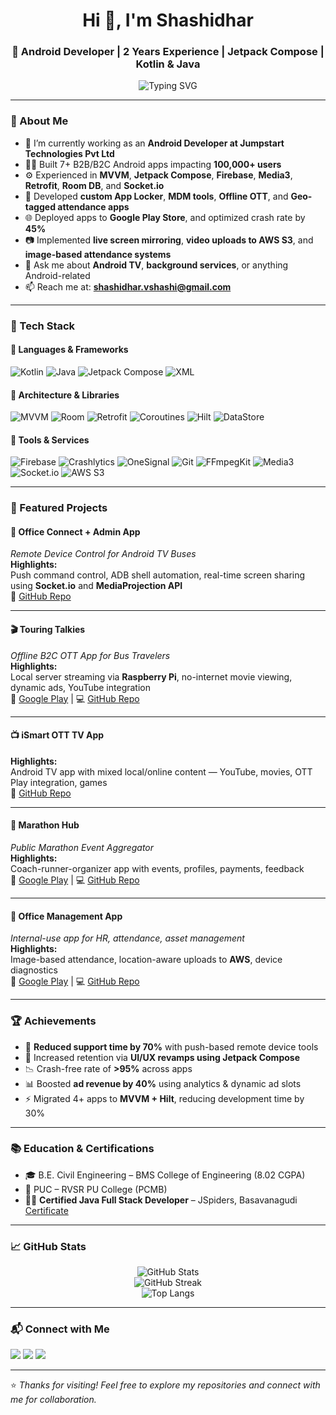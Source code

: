 <h1 align="center">Hi 👋, I'm Shashidhar</h1>
<h3 align="center">🚀 Android Developer | 2 Years Experience | Jetpack Compose | Kotlin & Java</h3>

<p align="center">
  <img src="https://readme-typing-svg.demolab.com?font=Fira+Code&weight=700&size=24&duration=3000&pause=1000&color=3ECF8E&width=500&center=true&lines=Android+Developer;Kotlin+%7C+Java+%7C+Jetpack+Compose;MVVM+Architecture+Enthusiast;Firebase+%7C+AWS+%7C+Socket.IO+Expert;Problem+Solver+%7C+Team+Player" alt="Typing SVG" />
</p>

---

### 🧠 About Me

- 🔭 I’m currently working as an **Android Developer at Jumpstart Technologies Pvt Ltd**  
- 🧑‍💻 Built 7+ B2B/B2C Android apps impacting **100,000+ users**  
- ⚙️ Experienced in **MVVM**, **Jetpack Compose**, **Firebase**, **Media3**, **Retrofit**, **Room DB**, and **Socket.io**  
- 🧩 Developed **custom App Locker**, **MDM tools**, **Offline OTT**, and **Geo-tagged attendance apps**  
- 🌐 Deployed apps to **Google Play Store**, and optimized crash rate by **45%**  
- 📷 Implemented **live screen mirroring**, **video uploads to AWS S3**, and **image-based attendance systems**  
- 💬 Ask me about **Android TV**, **background services**, or anything Android-related  
- 📫 Reach me at: **shashidhar.vshashi@gmail.com**

---

### 🚀 Tech Stack

#### 📱 Languages & Frameworks  
![Kotlin](https://img.shields.io/badge/Kotlin-0095D5.svg?style=flat&logo=Kotlin&logoColor=white)
![Java](https://img.shields.io/badge/Java-007396?style=flat&logo=java&logoColor=white)
![Jetpack Compose](https://img.shields.io/badge/Jetpack_Compose-4285F4?style=flat&logo=android&logoColor=white)
![XML](https://img.shields.io/badge/XML-E44D26?style=flat&logo=xml&logoColor=white)

#### 🧩 Architecture & Libraries  
![MVVM](https://img.shields.io/badge/MVVM-Architecture-informational?style=flat&logo=android&logoColor=white)
![Room](https://img.shields.io/badge/Room-Database-orange)
![Retrofit](https://img.shields.io/badge/Retrofit-Networking-brightgreen)
![Coroutines](https://img.shields.io/badge/Coroutines-Asynchronous-blue)
![Hilt](https://img.shields.io/badge/Hilt-DI-8A2BE2)
![DataStore](https://img.shields.io/badge/DataStore-SharedPrefs-blueviolet)

#### 🔧 Tools & Services  
![Firebase](https://img.shields.io/badge/Firebase-FFCA28?style=flat&logo=Firebase&logoColor=black)
![Crashlytics](https://img.shields.io/badge/Crashlytics-Debugging-critical)
![OneSignal](https://img.shields.io/badge/OneSignal-Push-grey)
![Git](https://img.shields.io/badge/Git-F05032?style=flat&logo=git&logoColor=white)
![FFmpegKit](https://img.shields.io/badge/FFmpegKit-Video-blue)
![Media3](https://img.shields.io/badge/Media3-Player-red)
![Socket.io](https://img.shields.io/badge/Socket.io-RealTime-lightgrey)
![AWS S3](https://img.shields.io/badge/AWS_S3-Storage-orange)

---

### 📱 Featured Projects

#### 🎯 Office Connect + Admin App  
_Remote Device Control for Android TV Buses_  
**Highlights:**  
Push command control, ADB shell automation, real-time screen sharing using **Socket.io** and **MediaProjection API**  
🔗 [GitHub Repo](https://github.com/ShashidharV26/Office-Connect)  

---

#### 🎬 Touring Talkies  
_Offline B2C OTT App for Bus Travelers_  
**Highlights:**  
Local server streaming via **Raspberry Pi**, no-internet movie viewing, dynamic ads, YouTube integration  
📱 [Google Play](https://play.google.com/store/apps/details?id=com.touringtalkies.mobileapplication&pcampaignid=web_share) | 💻 [GitHub Repo](https://github.com/ShashidharV26/Touring-Talkies)

---

#### 📺 iSmart OTT TV App  
**Highlights:**  
Android TV app with mixed local/online content — YouTube, movies, OTT Play integration, games  
🔗 [GitHub Repo](https://github.com/ShashidharV26/iSmart)

---

#### 🏃 Marathon Hub  
_Public Marathon Event Aggregator_  
**Highlights:**  
Coach-runner-organizer app with events, profiles, payments, feedback  
📱 [Google Play](https://play.google.com/store/apps/details?id=com.jumpstart.marathonhub&pcampaignid=web_share) | 💻 [GitHub Repo](https://github.com/ShashidharV26/Marathon-Hub)

---

#### 🏢 Office Management App  
_Internal-use app for HR, attendance, asset management_  
**Highlights:**  
Image-based attendance, location-aware uploads to **AWS**, device diagnostics  
📱 [Google Play](https://play.google.com/store/apps/details?id=com.touringtalkies.contentupdate&pcampaignid=web_share) | 💻 [GitHub Repo](https://github.com/ShashidharV26/Office-Management)

---

### 🏆 Achievements

- 🚀 **Reduced support time by 70%** with push-based remote device tools  
- 🎨 Increased retention via **UI/UX revamps using Jetpack Compose**  
- 📉 Crash-free rate of **>95%** across apps  
- 📊 Boosted **ad revenue by 40%** using analytics & dynamic ad slots  
- ⚡ Migrated 4+ apps to **MVVM + Hilt**, reducing development time by 30%  

---

### 📚 Education & Certifications

- 🎓 B.E. Civil Engineering – BMS College of Engineering (8.02 CGPA)  
- 🏫 PUC – RVSR PU College (PCMB)  
- 🧑‍🏫 **Certified Java Full Stack Developer** – JSpiders, Basavanagudi
  [Certificate](https://github.com/ShashidharV26/Certificate/blob/main/Shashidhar%20A13_3.png)

---

### 📈 GitHub Stats

<p align="center">
  <img src="https://github-readme-stats.vercel.app/api?username=ShashidharV26&show_icons=true&theme=tokyonight" alt="GitHub Stats" />
  <br/>
  <img src="https://github-readme-streak-stats.herokuapp.com/?user=ShashidharV26&theme=tokyonight" alt="GitHub Streak" />
  <br/>
  <img src="https://github-readme-stats.vercel.app/api/top-langs/?username=ShashidharV26&layout=compact&theme=tokyonight" alt="Top Langs"/>
</p>

---

### 📬 Connect with Me

<p align="left">
  <a href="mailto:shashidhar.vshashi@gmail.com"><img src="https://img.shields.io/badge/Gmail-D14836?style=flat&logo=gmail&logoColor=white"/></a>
  <a href="https://www.linkedin.com/in/shashidhar-android-developer"><img src="https://img.shields.io/badge/LinkedIn-blue?style=flat&logo=linkedin&logoColor=white"/></a>
  <a href="[https://github.com/ShashidharV26](https://github.com/ShashidharV26)"><img src="https://img.shields.io/badge/GitHub-black?style=flat&logo=github&logoColor=white"/></a>
</p>

---

⭐ *Thanks for visiting! Feel free to explore my repositories and connect with me for collaboration.*  
